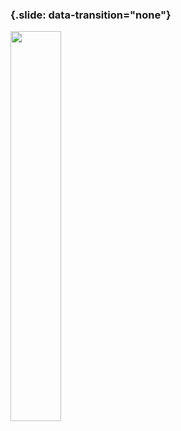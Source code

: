 ### {.slide: data-transition="none"}

<img src="../slides/diagrams/the-diving-bell-and-the-butterfly.jpg" width="40%" align="center" style="background:none; border:none; box-shadow:none;">

